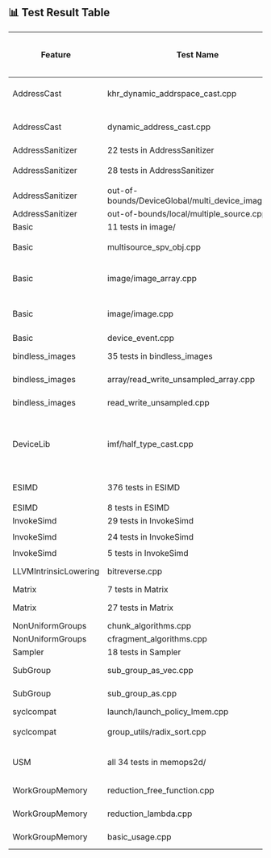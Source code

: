 ## 📊 Test Result Table

| Feature            | Test Name                                                      | Status (SPIRV-LLVM-Translator) | Marked Status (SPIR-V Backend)                       | Actual Status (SPIR-V Backend) | Test Error                    | Test Error Details |
|--------------------|----------------------------------------------------------------|--------------------------------|-------------------------------------------------------|--------------------------------|--------------------------------|-------------------|
| AddressCast        | khr_dynamic_addrspace_cast.cpp                                 | Pass                           | XFAIL (CMPLRLLVM-64705)                               | Fail                           | Program terminate abnormally   | ```error: command failed with exit status: 255``` |
| AddressCast        | dynamic_address_cast.cpp                                       | Pass                           | XFAIL (CMPLRLLVM-64705)                               | Fail                           | Program terminate abnormally   | ```error: command failed with exit status: 255``` |
| AddressSanitizer   | 22 tests in AddressSanitizer                                   | Pass                           | **Unsupported (CMPLRLLVM-64052)**                     | **Pass**                       |                                |                   |
| AddressSanitizer   | 28 tests in AddressSanitizer                                   | Pass                           | Unsupported (CMPLRLLVM-64052)                         | Fail                           | Detect memory leak             | ```[kernel] Private shadow memory out-of-bound (ptr: 0xff00fffffffb0050 -> 0xff010e7fff6fe483, sid: 0, base: 0xff00180001ccb820) ====ERROR: DeviceSanitizer: detected memory leaks of Device Global``` |
| AddressSanitizer   | out-of-bounds/DeviceGlobal/multi_device_images.cpp             | Pass                           | **XFAIL (CMPLRLLVM-64059)**                           | **Pass**                       |                                |                   |
| AddressSanitizer   | out-of-bounds/local/multiple_source.cpp                        | Pass                           | **XFAIL (CMPLRLLVM-64059)**                           | **Pass**                       |                                |                   |
| Basic              | 11 tests in image/                                             | Pass                           | **Unsupported**                                       | **Pass**                       |                                |                   |
| Basic              | multisource_spv_obj.cpp                                        | Pass                           | XFAIL (CMPLRLLVM-64059)                               | Fail                           | Invalid kernel argument index  | ```terminate called after throwing an instance of 'sycl::_V1::exception' what():  level_zero backend failed with error: 30 (UR_RESULT_ERROR_INVALID_KERNEL_ARGUMENT_INDEX)``` |
| Basic              | image/image_array.cpp                                          | Pass                           | Unsupported                                           | Fail                           | Undefined reference            | ```error: undefined reference to `_Z22__spirv_ImageQuerySizeIDv2_i14ocl_image2d_roET_T0_' in function: 'int vector[2] __spirv_ImageQuerySize<int vector[2], ocl_image2d_ro>(ocl_image2d_ro)'``` |
| Basic              | image/image.cpp                                                | Pass                           | Unsupported                                           | Fail                           | Undefined reference            | ```error: undefined reference to `_Z22__spirv_ImageQuerySizeIDv2_i14ocl_image2d_roET_T0_' in function: 'int vector[2] __spirv_ImageQuerySize<int vector[2], ocl_image2d_ro>(ocl_image2d_ro)'``` |
| Basic              | device_event.cpp                                               | Pass                           | **Unsupported (CMPLRLLVM-64705)**                     | **Pass**                       |                                |                   |
| bindless_images    | 35 tests in bindless_images                                    | Pass                           | **Unsupported (Tracker: llvm/llvm-project#127737)**   | **Pass**                       |                                |                   |
| bindless_images    | array/read_write_unsampled_array.cpp                           | Pass                           | Unsupported (Tracker: llvm/llvm-project#127737)       | Fail                           | Error occured                  | ```An error has occured! error: command failed with exit status: 1``` |
| bindless_images    | read_write_unsampled.cpp                                       | Pass                           | Unsupported (Tracker: llvm/llvm-project#127737)       | Fail                           | Error occured                  | ```An error has occured! error: command failed with exit status: 1``` |
| DeviceLib          | imf/half_type_cast.cpp                                         | Pass                           | XFAIL (CMPLRLLVM-64705)                               | Fail                           | Assertion fail                 | ```half_type_cast.cpp.tmp1.out: /iusers/yixingzh/llvm/sycl/test-e2e/DeviceLib/imf/imf_utils.hpp:90: void test(sycl::queue &, std::initializer_list<InputTy>, std::initializer_list<OutputTy>, FuncTy, int) [InputTy = unsigned short, OutputTy = int, FuncTy = (lambda at /iusers/yixingzh/llvm/sycl/test-e2e/DeviceLib/imf/half_type_cast.cpp:39:10), EquTy = imf_utils_default_equ<int>]: Assertion `false' failed.``` |
| ESIMD              | 376 tests in ESIMD                                             | Pass                           | Unsupported                                           | Fail                           | Assertion failure              | ```static llvm::LLT llvm::LLT::vector(llvm::ElementCount, llvm::LLT): Assertion `!EC.isScalar() && "invalid number of vector elements"' failed.``` |
| ESIMD              | 8 tests in ESIMD                                               | Pass                           | **Unsupported**                                       | **Pass**                       |                                |                   |
| InvokeSimd         | 29 tests in InvokeSimd                                         | Pass                           | **Unsupported**                                       | **Pass**                       |                                |                   |
| InvokeSimd         | 24 tests in InvokeSimd                                         | Pass                           | Unsupported                                           | Fail                           | Device Lost                    | ```SYCL exception caught: level_zero backend failed with error: 20 (UR_RESULT_ERROR_DEVICE_LOST)``` |
| InvokeSimd         | 5 tests in InvokeSimd                                          | Pass                           | Unsupported                                           | Fail                           | Timed Out                      |                   |
| LLVMIntrinsicLowering | bitreverse.cpp                                              | Pass                           | Unsupported (CMPLRLLVM-64052)                         | Fail                           | CHECK-SPV failure              | ```error: CHECK-SPV: expected string not found in input ``` |
| Matrix             | 7 tests in Matrix                                              | Pass                           | **Unsupported (CMPLRLLVM-64705)**                     | **Pass**                       |                                |                   |
| Matrix             | 27 tests in Matrix                                             | Pass                           | **Unsupported (CMPLRLLVM-64705)**                     | Fail                           | Segmentation violation         | ```IGC: Internal Compiler Error: Segmentation violation``` |
| NonUniformGroups   | chunk_algorithms.cpp                                           | Pass                           | **Unsupported (CMPLRLLVM-64702)**                     | **Pass**                       |                                |                   |
| NonUniformGroups   | cfragment_algorithms.cpp                                       | Pass                           | **Unsupported (CMPLRLLVM-64702)**                     | **Pass**                       |                                |                   |
| Sampler            | 18 tests in Sampler                                            | Pass                           | **Unsupported**                                       | **Pass**                       |                                |                   |
| SubGroup           | sub_group_as_vec.cpp                                           | Pass                           | XFAIL (CMPLRLLVM-64705)                               | Fail                           | Result not matched             | ```Unexpected result [01,01] vs [01,00]``` |
| SubGroup           | sub_group_as.cpp                                               | Pass                           | XFAIL (CMPLRLLVM-64705)                               | Fail                           | Result not matched             | ```Unexpected result 0101 vs 0100``` |
| syclcompat         | launch/launch_policy_lmem.cpp                                  | Pass                           | **Unsupported (CMPLRLLVM-64705)**                     | **Pass**                       |                                |                   |
| syclcompat         | group_utils/radix_sort.cpp                                     | Pass                           | Unsupported (Tracker: intel/llvm#17400)               | Fail                           | Test result incorrect          | ```test_sort failed -2116943464,-2113928704,-2113928704,-2113928704,-2144337914,-2113929196 ...... ``` |
| USM                | all 34 tests in memops2d/                                      | Pass                           | **Unsupported (https://github.com/llvm/llvm-project/issues/127791)** | **Pass**                       |                                |                   |
| WorkGroupMemory    | reduction_free_function.cpp                                    | Pass                           | XFAIL (XFAIL-TRACKER: https://github.com/intel/llvm/issues/18230) | Fail                           | Unimplemented OpCode           | ```UnimplementedOpCode: Unimplemented opcode 29``` |
| WorkGroupMemory    | reduction_lambda.cpp                                          | Pass                           | XFAIL (XFAIL-TRACKER: https://github.com/intel/llvm/issues/18230) | Fail                           | Unimplemented OpCode           | ```UnimplementedOpCode: Unimplemented opcode 29``` |
| WorkGroupMemory    | basic_usage.cpp                                               | Pass                           | XFAIL (XFAIL-TRACKER: https://github.com/intel/llvm/issues/18230) | Fail                           | Unimplemented OpCode           | ```UnimplementedOpCode: Unimplemented opcode 29``` |

